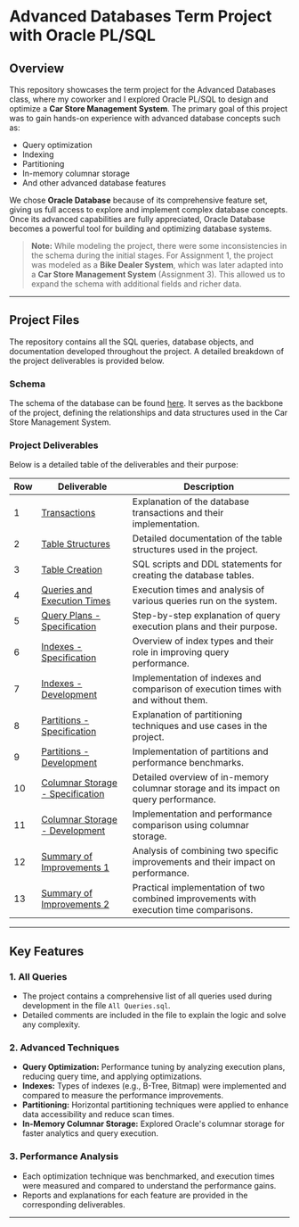 # **Advanced Databases Term Project with Oracle PL/SQL**

## **Overview**
This repository showcases the term project for the Advanced Databases class, where my coworker and I explored Oracle PL/SQL to design and optimize a **Car Store Management System**. The primary goal of this project was to gain hands-on experience with advanced database concepts such as:
- Query optimization
- Indexing
- Partitioning
- In-memory columnar storage
- And other advanced database features

We chose **Oracle Database** because of its comprehensive feature set, giving us full access to explore and implement complex database concepts. Once its advanced capabilities are fully appreciated, Oracle Database becomes a powerful tool for building and optimizing database systems.

> **Note:** While modeling the project, there were some inconsistencies in the schema during the initial stages. For Assignment 1, the project was modeled as a **Bike Dealer System**, which was later adapted into a **Car Store Management System** (Assignment 3). This allowed us to expand the schema with additional fields and richer data.

---

## **Project Files**
The repository contains all the SQL queries, database objects, and documentation developed throughout the project. A detailed breakdown of the project deliverables is provided below.

### **Schema**
The schema of the database can be found [here](Database%20Schema.png). It serves as the backbone of the project, defining the relationships and data structures used in the Car Store Management System.

### **Project Deliverables**
Below is a detailed table of the deliverables and their purpose:

| **Row** | **Deliverable**                | **Description**                                                                 |
|---------|--------------------------------|---------------------------------------------------------------------------------|
| 1       | [Transactions](1.Transactions.pdf)         | Explanation of the database transactions and their implementation.              |
| 2       | [Table Structures](2.Table%20Structures.pdf) | Detailed documentation of the table structures used in the project.             |
| 3       | [Table Creation](3.Table%20Creating.pdf)    | SQL scripts and DDL statements for creating the database tables.                |
| 4       | [Queries and Execution Times](4.Queries%20and%20Execution%20Times.pdf) | Execution times and analysis of various queries run on the system.              |
| 5       | [Query Plans - Specification](5.Query%20Plans.pdf) | Step-by-step explanation of query execution plans and their purpose.            |
| 6       | [Indexes - Specification](6.Indexes%20Specification.pdf) | Overview of index types and their role in improving query performance.           |
| 7       | [Indexes - Development](7.Indexes%20Development.pdf) | Implementation of indexes and comparison of execution times with and without them. |
| 8       | [Partitions - Specification](8.Partitions%20Specification.pdf) | Explanation of partitioning techniques and use cases in the project.            |
| 9       | [Partitions - Development](9.Partitions%20Development.pdf) | Implementation of partitions and performance benchmarks.                        |
| 10      | [Columnar Storage - Specification](10.Columnar%20Storage%20Specification.pdf) | Detailed overview of in-memory columnar storage and its impact on query performance. |
| 11      | [Columnar Storage - Development](11.Columnar%20Storage%20Development.pdf) | Implementation and performance comparison using columnar storage.               |
| 12      | [Summary of Improvements 1](12.Summary%20Specification.pdf) | Analysis of combining two specific improvements and their impact on performance. |
| 13      | [Summary of Improvements 2](13.Summary%20Development.pdf) | Practical implementation of two combined improvements with execution time comparisons. |

---

## **Key Features**
### **1. All Queries**
- The project contains a comprehensive list of all queries used during development in the file `All Queries.sql`.
- Detailed comments are included in the file to explain the logic and solve any complexity.

### **2. Advanced Techniques**
- **Query Optimization:** Performance tuning by analyzing execution plans, reducing query time, and applying optimizations.
- **Indexes:** Types of indexes (e.g., B-Tree, Bitmap) were implemented and compared to measure the performance improvements.
- **Partitioning:** Horizontal partitioning techniques were applied to enhance data accessibility and reduce scan times.
- **In-Memory Columnar Storage:** Explored Oracle's columnar storage for faster analytics and query execution.

### **3. Performance Analysis**
- Each optimization technique was benchmarked, and execution times were measured and compared to understand the performance gains.
- Reports and explanations for each feature are provided in the corresponding deliverables.

---
